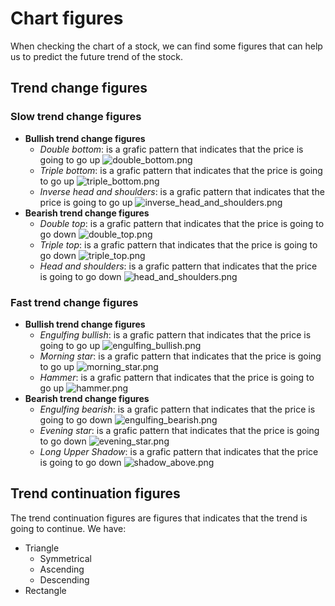 # Chart figures

When checking the chart of a stock, we can find some figures that can help us to predict the future trend of the stock.

## Trend change figures

### Slow trend change figures

* **Bullish trend change figures**
    * *Double bottom*: is a grafic pattern that indicates that the price is going to go up
        ![double_bottom.png](img/double_bottom.png)
    * *Triple bottom*: is a grafic pattern that indicates that the price is going to go up
        ![triple_bottom.png](img/triple_bottom.png)
    * *Inverse head and shoulders*: is a grafic pattern that indicates that the price is going to go up
        ![inverse_head_and_shoulders.png](img/inverse_head_and_shoulders.png)
* **Bearish trend change figures**
    * *Double top*: is a grafic pattern that indicates that the price is going to go down
        ![double_top.png](img/double_top.png)
    * *Triple top*: is a grafic pattern that indicates that the price is going to go down
        ![triple_top.png](img/triple_top.png)
    * *Head and shoulders*: is a grafic pattern that indicates that the price is going to go down
        ![head_and_shoulders.png](img/head_and_shoulders.png)

### Fast trend change figures

* **Bullish trend change figures**
    * *Engulfing bullish*: is a grafic pattern that indicates that the price is going to go up
        ![engulfing_bullish.png](img/engulfing_bullish.png)
    * *Morning star*: is a grafic pattern that indicates that the price is going to go up
        ![morning_star.png](img/morning_star.png)
    * *Hammer*: is a grafic pattern that indicates that the price is going to go up
        ![hammer.png](img/hammer.png)
* **Bearish trend change figures**
    * *Engulfing bearish*: is a grafic pattern that indicates that the price is going to go down
        ![engulfing_bearish.png](img/engulfing_bearish.png)
    * *Evening star*: is a grafic pattern that indicates that the price is going to go down
        ![evening_star.png](img/evening_star.png)
    * *Long Upper Shadow*: is a grafic pattern that indicates that the price is going to go down
        ![shadow_above.png](img/long_upper_shadow.png)

## Trend continuation figures

The trend continuation figures are figures that indicates that the trend is going to continue. We have:

* Triangle
    * Symmetrical
    * Ascending
    * Descending
* Rectangle
